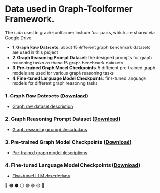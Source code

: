 # Data used in Graph-Toolformer Framework.

The data used in graph-toolformer include four parts, which are shared via Google Drive:

- **1. Graph Raw Datasets**: about 15 different graph benchmark datasets are used in this project
- **2. Graph Reasoning Prompt Dataset**: the designed prompts for graph reasoning tasks on these 15 graph benchmark datasets
- **3. Pre-trained Graph Model Checkpoints**: 5 different pre-trained graph models are used for various graph reasoning tasks
- **4. Fine-tuned Language Model Checkpoints**: fine-tuned language models for different graph reasoning tasks


### 1. Graph Raw Datasets ([Download](https://drive.google.com/file/d/1lC23j9RYMb44JRJybxIpUtxuQ2lW58n_/view?usp=sharing))

- [Graph raw dataset description](https://github.com/jwzhanggy/Graph_Toolformer/tree/main/Graph_Toolformer_Package#graph-datasets-used-in-graph-toolformer)


### 2. Graph Reasoning Prompt Dataset ([Download](https://github.com/jwzhanggy/Graph_Toolformer/tree/main/LLM_Tuning/prompt))

- [Graph reasoning prompt descriptions](https://github.com/jwzhanggy/Graph_Toolformer/tree/main/LLM_Tuning/prompt/README.md)


### 3. Pre-trained Graph Model Checkpoints ([Download](https://drive.google.com/file/d/15dMT96MHES56hV1MNlCrf2RWKPnyecao/view?usp=sharing))

- [Pre-trained graph model descriptions](https://github.com/jwzhanggy/Graph_Toolformer/tree/main/Graph_Toolformer_Package#pre-trained-graph-models)


### 4. Fine-tuned Language Model Checkpoints ([Download](https://drive.google.com/file/d/15dMT96MHES56hV1MNlCrf2RWKPnyecao/view?usp=sharing))

- [Fine-tuned LLM descriptions](https://github.com/jwzhanggy/Graph_Toolformer/tree/main/Graph_Toolformer_Package#pre-trained-graph-models-used-in-graph-toolformer)

🔴
🟠
⚫
⚪
🟣
🟢
🟡
🔵
